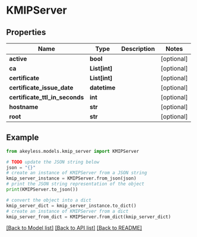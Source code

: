 # KMIPServer


## Properties

Name | Type | Description | Notes
------------ | ------------- | ------------- | -------------
**active** | **bool** |  | [optional] 
**ca** | **List[int]** |  | [optional] 
**certificate** | **List[int]** |  | [optional] 
**certificate_issue_date** | **datetime** |  | [optional] 
**certificate_ttl_in_seconds** | **int** |  | [optional] 
**hostname** | **str** |  | [optional] 
**root** | **str** |  | [optional] 

## Example

```python
from akeyless.models.kmip_server import KMIPServer

# TODO update the JSON string below
json = "{}"
# create an instance of KMIPServer from a JSON string
kmip_server_instance = KMIPServer.from_json(json)
# print the JSON string representation of the object
print(KMIPServer.to_json())

# convert the object into a dict
kmip_server_dict = kmip_server_instance.to_dict()
# create an instance of KMIPServer from a dict
kmip_server_from_dict = KMIPServer.from_dict(kmip_server_dict)
```
[[Back to Model list]](../README.md#documentation-for-models) [[Back to API list]](../README.md#documentation-for-api-endpoints) [[Back to README]](../README.md)


